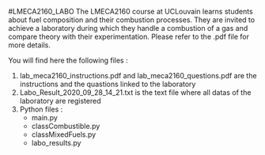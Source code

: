 #LMECA2160_LABO
The LMECA2160 course at UCLouvain learns students about fuel composition and their combustion processes. They are invited to achieve a laboratory during which they handle a combustion of a gas and compare theory with their experimentation. Please refer to the .pdf file for more details.

You will find here the following files :

1. lab_meca2160_instructions.pdf and lab_meca2160_questions.pdf are the instructions and the quastions linked to the laboratory
2. Labo_Result_2020_09_28_14_21.txt is the text file where all datas of the laboratory are registered
3. Python files :
	- main.py
	- classCombustible.py
	- classMixedFuels.py
	- labo_results.py